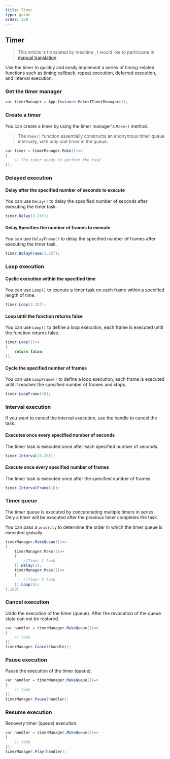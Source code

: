 ```yaml
---
title: Timer
type: guide
order: 250
---
```


## Timer

> This article is translated by machine , I would like to participate in [manual translation](https://github.com/catlib/en.catlib.io/blob/master/src/v1/guide/timer.md)

Use the timer to quickly and easily implement a series of timing-related functions such as timing callback, repeat execution, deferred execution, and interval execution.

### Get the timer manager

``` csharp
var timerManager = App.Instance.Make<ITimerManager>();
```

### Create a timer

You can create a timer by using the timer manager's `Make()` method.

> The `Make()` function essentially constructs an anonymous timer queue internally, with only one timer in the queue.

``` csharp
var timer = timerManager.Make(()=>
{
    // The timer needs to perform the task
});
```

### Delayed execution

#### **Delay after the specified number of seconds to execute**

You can use `Delay()` to delay the specified number of seconds after executing the timer task.

``` csharp
timer.Delay(3.25f);
```

#### **Delay Specifies the number of frames to execute**

You can use `DelayFrame()` to delay the specified number of frames after executing the timer task.

``` csharp
timer.DelayFrame(3.25f);
```

### Loop execution

#### **Cyclic execution within the specified time**

You can use `Loop()` to execute a timer task on each frame within a specified length of time.

``` csharp
timer.Loop(3.25f);
```

#### **Loop until the function returns false**

You can use `Loop()` to define a loop execution, each frame is executed until the function returns false.

``` csharp
timer.Loop(()=>
{
    return false;
});
```

#### **Cycle the specified number of frames**

You can use `LoopFrame()` to define a loop execution, each frame is executed until it reaches the specified number of frames and stops.

``` csharp
timer.LoopFrame(10);
```

### Interval execution

If you want to cancel the interval execution, use the handle to cancel the task.

#### **Executes once every specified number of seconds**

The timer task is executed once after each specified number of seconds.

``` csharp
timer.Interval(3.25f);
```

#### **Execute once every specified number of frames**

The timer task is executed once after the specified number of frames.

``` csharp
timer.IntervalFrame(10);
```

### Timer queue

The timer queue is executed by concatenating multiple timers in series. Only a timer will be executed after the previous timer completes the task.

You can pass a `priority` to determine the order in which the timer queue is executed globally.

``` csharp
timerManager.MakeQueue(()=>
{
    timerManager.Make(()=>
    {
        //Timer 1 task
    }).Delay(3);
    timerManager.Make(()=>
    {
        //Timer 2 task
    }).Loop(5);
},100);
```

### Cancel execution

Undo the execution of the timer (queue). After the revocation of the queue state can not be restored.

``` csharp
var handler = timerManager.MakeQueue(()=>
{
    // todo
});
timerManager.Cancel(handler);
```

### Pause execution

Pause the execution of the timer (queue).

``` csharp
var handler = timerManager.MakeQueue(()=>
{
    // todo
});
timerManager.Pause(handler);
```

### Resume execution

Recovery timer (queue) execution.

``` csharp
var handler = timerManager.MakeQueue(()=>
{
    // todo
});
timerManager.Play(handler);
```